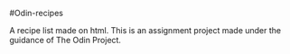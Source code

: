 #Odin-recipes

A recipe list made on html. This is an assignment project made under the guidance of The Odin Project.
